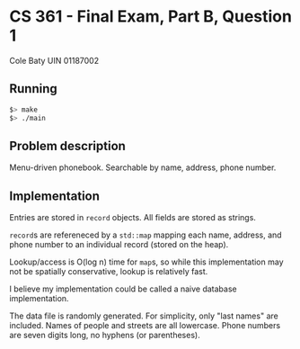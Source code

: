 # CS 361 - Final Exam, Part B, Question 1

Cole Baty
UIN 01187002

## Running

```bash
$> make
$> ./main
```

## Problem description

Menu-driven phonebook. Searchable by name, address, phone number.

## Implementation

Entries are stored in `record` objects. All fields are stored as strings.

`record`s are refereneced by a `std::map` mapping each name, address, and phone
number to an individual record (stored on the heap).

Lookup/access is O(log n) time for `map`s, so while this implementation may not 
be spatially conservative, lookup is relatively fast.

I believe my implementation could be called a naive database implementation.

The data file is randomly generated.  For simplicity, only "last names" are
included.  Names of people and streets are all lowercase.  Phone numbers are
seven digits long, no hyphens (or parentheses).